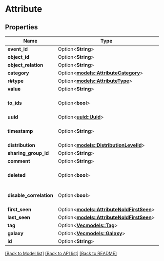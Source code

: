 # Attribute

## Properties

Name | Type | Description | Notes
------------ | ------------- | ------------- | -------------
**event_id** | Option<**String**> |  | [optional]
**object_id** | Option<**String**> |  | [optional]
**object_relation** | Option<**String**> |  | [optional]
**category** | Option<[**models::AttributeCategory**](AttributeCategory.md)> |  | [optional]
**r#type** | Option<[**models::AttributeType**](AttributeType.md)> |  | [optional]
**value** | Option<**String**> |  | [optional]
**to_ids** | Option<**bool**> |  | [optional][default to true]
**uuid** | Option<[**uuid::Uuid**](uuid::Uuid.md)> |  | [optional]
**timestamp** | Option<**String**> |  | [optional][default to 0]
**distribution** | Option<[**models::DistributionLevelId**](DistributionLevelId.md)> |  | [optional]
**sharing_group_id** | Option<**String**> |  | [optional]
**comment** | Option<**String**> |  | [optional]
**deleted** | Option<**bool**> |  | [optional][default to false]
**disable_correlation** | Option<**bool**> |  | [optional][default to false]
**first_seen** | Option<[**models::AttributeNoIdFirstSeen**](AttributeNoId_first_seen.md)> |  | [optional]
**last_seen** | Option<[**models::AttributeNoIdFirstSeen**](AttributeNoId_first_seen.md)> |  | [optional]
**tag** | Option<[**Vec<models::Tag>**](Tag.md)> |  | [optional]
**galaxy** | Option<[**Vec<models::Galaxy>**](Galaxy.md)> |  | [optional]
**id** | Option<**String**> |  | [optional]

[[Back to Model list]](../README.md#documentation-for-models) [[Back to API list]](../README.md#documentation-for-api-endpoints) [[Back to README]](../README.md)


